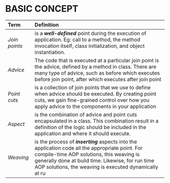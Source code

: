 # BASIC CONCEPT
|Term|Definition|
|:---|:---|
|_Join points_|is a _**well-defined**_ point during the execution of application. Eg: call to a method, the method invocation itself, class initialization, and object instantiation.|
|_Advice_|The code that is executed at a particular join point is the advice, defined by a method in class. There are many type of advice, such as before which executes before join point, after which executes after join point|
|_Point cuts_|is a collection of join points that we use to define when advice should be executed. By creating point cuts, we gain fine-grained control over how you apply advice to the components in your application|
|_Aspect_|is the combination of advice and point cuts encapsulated in a class. This combination result in a definition of the logic should be included in the application and where it should execute.|
|_Weaving_|is the process of _**inserting**_ aspects into the application code all the appropriate point. For compile-time AOP solutions, this weaving is generally done at build time. Likewise, for run time AOP solutions, the weaving is executed dynamically at ru|
<!--stackedit_data:
eyJoaXN0b3J5IjpbLTE1Mjc5NjY2NV19
-->